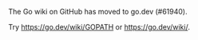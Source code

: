 The Go wiki on GitHub has moved to go.dev (#61940).

Try <https://go.dev/wiki/GOPATH> or <https://go.dev/wiki/>.

